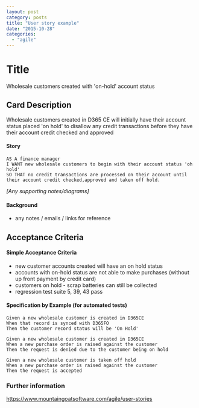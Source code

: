 ```yaml
---
layout: post
category: posts
title: "User story example"
date: "2015-10-28"
categories: 
  - "agile"
---
```

# Title

Wholesale customers created with 'on-hold' account status

## Card Description

Wholesale customers created in D365 CE will initially have their account status placed 'on hold' to disallow any credit transactions before they have their account credit checked and approved

#### Story

    AS A finance manager 
    I WANT new wholesale customers to begin with their account status 'oh hold' 
    SO THAT no credit transactions are processed on their account until their account credit checked,approved and taken off hold.

_\[Any supporting notes/diagrams\]_

#### Background

- any notes / emails / links for reference

## Acceptance Criteria

#### Simple Acceptance Criteria

- new customer accounts created will have an on hold status
- accounts with on-hold status are not able to make purchases (without up front payment by credit card)
- customers on hold - scrap batteries can still be collected
- regression test suite 5, 39, 43 pass

#### Specification by Example (for automated tests)

    Given a new wholesale customer is created in D365CE 
    When that record is synced with D365FO 
    Then the customer record status will be 'On Hold'

    Given a new wholesale customer is created in D365CE 
    When a new purchase order is raised against the customer 
    Then the request is denied due to the customer being on hold

    Given a new wholesale customer is taken off hold 
    When a new purchase order is raised against the customer 
    Then the request is accepted

### Further information

https://www.mountaingoatsoftware.com/agile/user-stories